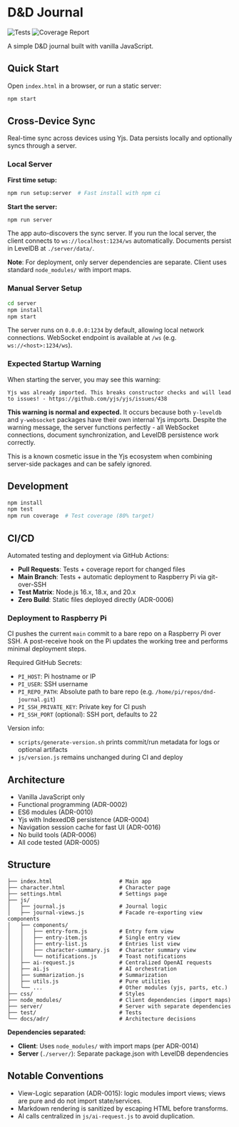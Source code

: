 # D&D Journal

![Tests](https://github.com/pekka-poukamo/dnd-journal/workflows/Tests/badge.svg)
![Coverage Report](https://github.com/pekka-poukamo/dnd-journal/workflows/Coverage%20Report/badge.svg)

A simple D&D journal built with vanilla JavaScript.

## Quick Start

Open `index.html` in a browser, or run a static server:
```bash
npm start
```

## Cross-Device Sync

Real-time sync across devices using Yjs. Data persists locally and optionally syncs through a server.

### Local Server

**First time setup:**
```bash
npm run setup:server  # Fast install with npm ci
```

**Start the server:**
```bash
npm run server
```

The app auto-discovers the sync server. If you run the local server, the client connects to `ws://localhost:1234/ws` automatically. Documents persist in LevelDB at `./server/data/`.

**Note**: For deployment, only server dependencies are separate. Client uses standard `node_modules/` with import maps.

### Manual Server Setup
```bash
cd server
npm install
npm start
```

The server runs on `0.0.0.0:1234` by default, allowing local network connections. WebSocket endpoint is available at `/ws` (e.g. `ws://<host>:1234/ws`).

### Expected Startup Warning

When starting the server, you may see this warning:
```
Yjs was already imported. This breaks constructor checks and will lead to issues! - https://github.com/yjs/yjs/issues/438
```

**This warning is normal and expected.** It occurs because both `y-leveldb` and `y-websocket` packages have their own internal Yjs imports. Despite the warning message, the server functions perfectly - all WebSocket connections, document synchronization, and LevelDB persistence work correctly.

This is a known cosmetic issue in the Yjs ecosystem when combining server-side packages and can be safely ignored.

## Development

```bash
npm install
npm test
npm run coverage  # Test coverage (80% target)
```

## CI/CD

Automated testing and deployment via GitHub Actions:

- **Pull Requests**: Tests + coverage report for changed files
- **Main Branch**: Tests + automatic deployment to Raspberry Pi via git-over-SSH
- **Test Matrix**: Node.js 16.x, 18.x, and 20.x
- **Zero Build**: Static files deployed directly (ADR-0006)

### Deployment to Raspberry Pi

CI pushes the current `main` commit to a bare repo on a Raspberry Pi over SSH. A post-receive hook on the Pi updates the working tree and performs minimal deployment steps.

Required GitHub Secrets:

- `PI_HOST`: Pi hostname or IP
- `PI_USER`: SSH username
- `PI_REPO_PATH`: Absolute path to bare repo (e.g. `/home/pi/repos/dnd-journal.git`)
- `PI_SSH_PRIVATE_KEY`: Private key for CI push
- `PI_SSH_PORT` (optional): SSH port, defaults to 22

Version info:
- `scripts/generate-version.sh` prints commit/run metadata for logs or optional artifacts
- `js/version.js` remains unchanged during CI and deploy

## Architecture

- Vanilla JavaScript only
- Functional programming (ADR-0002)
- ES6 modules (ADR-0010)
- Yjs with IndexedDB persistence (ADR-0004)
- Navigation session cache for fast UI (ADR-0016)
- No build tools (ADR-0006)
- All code tested (ADR-0005)

## Structure

```
├── index.html                     # Main app
├── character.html                 # Character page
├── settings.html                  # Settings page
├── js/
│   ├── journal.js                 # Journal logic
│   ├── journal-views.js           # Facade re-exporting view components
│   ├── components/
│   │   ├── entry-form.js          # Entry form view
│   │   ├── entry-item.js          # Single entry view
│   │   ├── entry-list.js          # Entries list view
│   │   ├── character-summary.js   # Character summary view
│   │   └── notifications.js       # Toast notifications
│   ├── ai-request.js              # Centralized OpenAI requests
│   ├── ai.js                      # AI orchestration
│   ├── summarization.js           # Summarization
│   ├── utils.js                   # Pure utilities
│   └── ...                        # Other modules (yjs, parts, etc.)
├── css/                           # Styles
├── node_modules/                  # Client dependencies (import maps)
├── server/                        # Server with separate dependencies
├── test/                          # Tests
└── docs/adr/                      # Architecture decisions
```

**Dependencies separated:**
- **Client**: Uses `node_modules/` with import maps (per ADR-0014)
- **Server** (`./server/`): Separate package.json with LevelDB dependencies

## Notable Conventions

- View-Logic separation (ADR-0015): logic modules import views; views are pure and do not import state/services.
- Markdown rendering is sanitized by escaping HTML before transforms.
- AI calls centralized in `js/ai-request.js` to avoid duplication.
